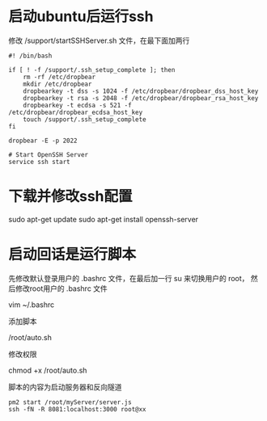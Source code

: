 # 启动ubuntu后运行ssh
修改 /support/startSSHServer.sh 文件，在最下面加两行

```
#! /bin/bash

if [ ! -f /support/.ssh_setup_complete ]; then
    rm -rf /etc/dropbear
    mkdir /etc/dropbear
    dropbearkey -t dss -s 1024 -f /etc/dropbear/dropbear_dss_host_key
    dropbearkey -t rsa -s 2048 -f /etc/dropbear/dropbear_rsa_host_key
    dropbearkey -t ecdsa -s 521 -f /etc/dropbear/dropbear_ecdsa_host_key
    touch /support/.ssh_setup_complete
fi

dropbear -E -p 2022

# Start OpenSSH Server
service ssh start
```

# 下载并修改ssh配置
sudo apt-get update
sudo apt-get install openssh-server

# 启动回话是运行脚本
先修改默认登录用户的 .bashrc 文件，在最后加一行 su 来切换用户的 root，
然后修改root用户的 .bashrc 文件

vim ~/.bashrc

添加脚本

/root/auto.sh

修改权限

chmod +x /root/auto.sh

脚本的内容为启动服务器和反向隧道
```
pm2 start /root/myServer/server.js
ssh -fN -R 8081:localhost:3000 root@xx
```